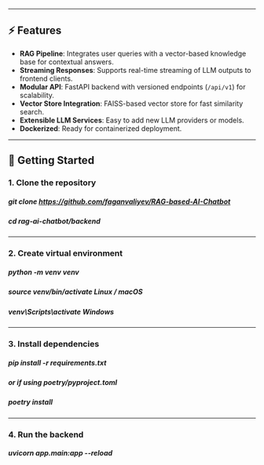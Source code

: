 

---


## ⚡ Features


- **RAG Pipeline**: Integrates user queries with a vector-based knowledge base for contextual answers.
- **Streaming Responses**: Supports real-time streaming of LLM outputs to frontend clients.
- **Modular API**: FastAPI backend with versioned endpoints (`/api/v1`) for scalability.
- **Vector Store Integration**: FAISS-based vector store for fast similarity search.
- **Extensible LLM Services**: Easy to add new LLM providers or models.
- **Dockerized**: Ready for containerized deployment.


---


## 🚀 Getting Started


### 1. Clone the repository
   
##### git clone https://github.com/faganvaliyev/RAG-based-AI-Chatbot
##### cd rag-ai-chatbot/backend
---
### 2. Create virtual environment
##### python -m venv venv
##### source venv/bin/activate       Linux / macOS
##### venv\Scripts\activate          Windows
---
### 3. Install dependencies
##### pip install -r requirements.txt
##### or if using poetry/pyproject.toml
##### poetry install
---
### 4. Run the backend
##### uvicorn app.main:app --reload








